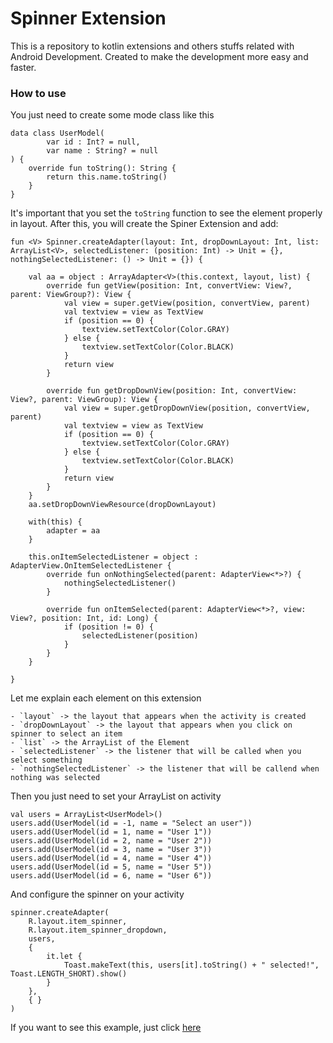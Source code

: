 # Spinner Extension
This is a repository to kotlin extensions and others stuffs related with Android Development. Created to make the development more easy and faster.
### How to use
You just need to create some mode class like this
```
data class UserModel(
        var id : Int? = null,
        var name : String? = null
) {
    override fun toString(): String {
        return this.name.toString()
    }
}
```

It's important that you set the `toString` function to see the element properly in layout.
After this, you will create the Spiner Extension and add:

```
fun <V> Spinner.createAdapter(layout: Int, dropDownLayout: Int, list: ArrayList<V>, selectedListener: (position: Int) -> Unit = {}, nothingSelectedListener: () -> Unit = {}) {

    val aa = object : ArrayAdapter<V>(this.context, layout, list) {
        override fun getView(position: Int, convertView: View?, parent: ViewGroup?): View {
            val view = super.getView(position, convertView, parent)
            val textview = view as TextView
            if (position == 0) {
                textview.setTextColor(Color.GRAY)
            } else {
                textview.setTextColor(Color.BLACK)
            }
            return view
        }

        override fun getDropDownView(position: Int, convertView: View?, parent: ViewGroup): View {
            val view = super.getDropDownView(position, convertView, parent)
            val textview = view as TextView
            if (position == 0) {
                textview.setTextColor(Color.GRAY)
            } else {
                textview.setTextColor(Color.BLACK)
            }
            return view
        }
    }
    aa.setDropDownViewResource(dropDownLayout)

    with(this) {
        adapter = aa
    }

    this.onItemSelectedListener = object : AdapterView.OnItemSelectedListener {
        override fun onNothingSelected(parent: AdapterView<*>?) {
            nothingSelectedListener()
        }

        override fun onItemSelected(parent: AdapterView<*>?, view: View?, position: Int, id: Long) {
            if (position != 0) {
                selectedListener(position)
            }
        }
    }

}
```

Let me explain each element on this extension

    - `layout` -> the layout that appears when the activity is created
    - `dropDownLayout` -> the layout that appears when you click on spinner to select an item
    - `list` -> the ArrayList of the Element
    - `selectedListener` -> the listener that will be called when you select something
    - `nothingSelectedListener` -> the listener that will be callend when nothing was selected

Then you just need to set your ArrayList on activity
```
val users = ArrayList<UserModel>()
users.add(UserModel(id = -1, name = "Select an user"))
users.add(UserModel(id = 1, name = "User 1"))
users.add(UserModel(id = 2, name = "User 2"))
users.add(UserModel(id = 3, name = "User 3"))
users.add(UserModel(id = 4, name = "User 4"))
users.add(UserModel(id = 5, name = "User 5"))
users.add(UserModel(id = 6, name = "User 6"))
```
And configure the spinner on your activity
```
spinner.createAdapter(
    R.layout.item_spinner,
    R.layout.item_spinner_dropdown,
    users,
    {
        it.let {
            Toast.makeText(this, users[it].toString() + " selected!", Toast.LENGTH_SHORT).show()
        }
    },
    { }
)
```

If you want to see this example, just click [here](https://github.com/eihror/kotlin-util/tree/master/samples/SpinnerExample) 
